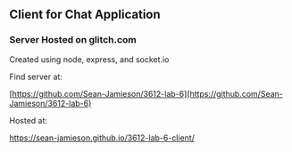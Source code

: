## Client for Chat Application

### Server Hosted on glitch.com

Created using node, express, and socket.io

Find server at:

[https://github.com/Sean-Jamieson/3612-lab-6](https://github.com/Sean-Jamieson/3612-lab-6)

Hosted at:

https://sean-jamieson.github.io/3612-lab-6-client/
  
